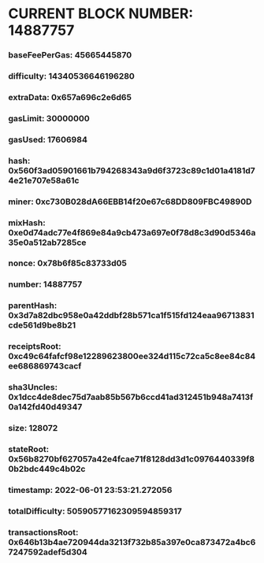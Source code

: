 # CURRENT BLOCK NUMBER: 14887757

### baseFeePerGas: 45665445870
### difficulty: 14340536646196280
### extraData: 0x657a696c2e6d65
### gasLimit: 30000000
### gasUsed: 17606984
### hash: 0x560f3ad05901661b794268343a9d6f3723c89c1d01a4181d74e21e707e58a61c
### miner: 0xc730B028dA66EBB14f20e67c68DD809FBC49890D
### mixHash: 0xe0d74adc77e4f869e84a9cb473a697e0f78d8c3d90d5346a35e0a512ab7285ce
### nonce: 0x78b6f85c83733d05
### number: 14887757
### parentHash: 0x3d7a82dbc958e0a42ddbf28b571ca1f515fd124eaa96713831cde561d9be8b21
### receiptsRoot: 0xc49c64fafcf98e12289623800ee324d115c72ca5c8ee84c84ee686869743cacf
### sha3Uncles: 0x1dcc4de8dec75d7aab85b567b6ccd41ad312451b948a7413f0a142fd40d49347
### size: 128072
### stateRoot: 0x56b8270bf627057a42e4fcae71f8128dd3d1c0976440339f80b2bdc449c4b02c
### timestamp: 2022-06-01 23:53:21.272056
### totalDifficulty: 50590577162309594859317
### transactionsRoot: 0x646b13b4ae720944da3213f732b85a397e0ca873472a4bc67247592adef5d304

